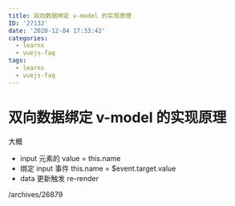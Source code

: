 ```yaml
---
title: 双向数据绑定 v-model 的实现原理
ID: '27132'
date: '2020-12-04 17:33:42'
categories:
  - learns
  - vuejs-faq
tags:
  - learns
  - vuejs-faq
---
```


# 双向数据绑定 v-model 的实现原理

大概

- input 元素的 value = this.name
- 绑定 input 事件 this.name = $event.target.value
- data 更新触发 re-render

/archives/26879
